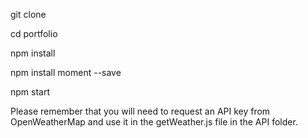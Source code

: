 git clone

cd portfolio

npm install

npm install moment --save

npm start

Please remember that you will need to request an API key from OpenWeatherMap and use it in the getWeather.js file in the API folder.

